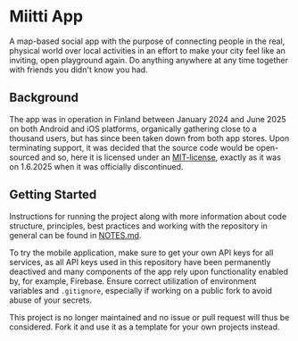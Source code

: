 # Miitti App

A map-based social app with the purpose of connecting people in the real, physical world over local activities in an effort to make your city feel like an inviting, open playground again. Do anything anywhere at any time together with friends you didn't know you had.

## Background

The app was in operation in Finland between January 2024 and June 2025 on both Android and iOS platforms, organically gathering close to a thousand users, but has since been taken down from both app stores. Upon terminating support, it was decided that the source code would be open-sourced and so, here it is licensed under an [MIT-license](LICENSE.md), exactly as it was on 1.6.2025 when it was officially discontinued.

## Getting Started

Instructions for running the project along with more information about code structure, principles, best practices and working with the repository in general can be found in [NOTES.md](NOTES.md). 

To try the mobile application, make sure to get your own API keys for all services, as all API keys used in this repository have been permanently deactived and many components of the app rely upon functionality enabled by, for example, Firebase. Ensure correct utilization of environment variables and `.gitignore`, especially if working on a public fork to avoid abuse of your secrets.

This project is no longer maintained and no issue or pull request will thus be considered. Fork it and use it as a template for your own projects instead. 